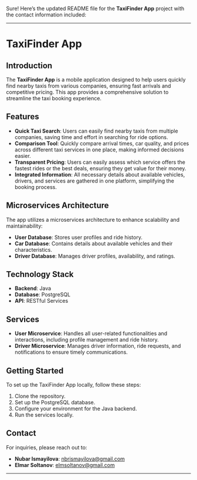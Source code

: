 Sure! Here’s the updated README file for the **TaxiFinder App** project with the contact information included:

---

# TaxiFinder App

## Introduction
The **TaxiFinder App** is a mobile application designed to help users quickly find nearby taxis from various companies, ensuring fast arrivals and competitive pricing. This app provides a comprehensive solution to streamline the taxi booking experience.

## Features
- **Quick Taxi Search**: Users can easily find nearby taxis from multiple companies, saving time and effort in searching for ride options.
- **Comparison Tool**: Quickly compare arrival times, car quality, and prices across different taxi services in one place, making informed decisions easier.
- **Transparent Pricing**: Users can easily assess which service offers the fastest rides or the best deals, ensuring they get value for their money.
- **Integrated Information**: All necessary details about available vehicles, drivers, and services are gathered in one platform, simplifying the booking process.

## Microservices Architecture
The app utilizes a microservices architecture to enhance scalability and maintainability:

- **User Database**: Stores user profiles and ride history.
- **Car Database**: Contains details about available vehicles and their characteristics.
- **Driver Database**: Manages driver profiles, availability, and ratings.

## Technology Stack
- **Backend**: Java
- **Database**: PostgreSQL
- **API**: RESTful Services

## Services
- **User Microservice**: Handles all user-related functionalities and interactions, including profile management and ride history.
- **Driver Microservice**: Manages driver information, ride requests, and notifications to ensure timely communications.

## Getting Started
To set up the TaxiFinder App locally, follow these steps:
1. Clone the repository.
2. Set up the PostgreSQL database.
3. Configure your environment for the Java backend.
4. Run the services locally.

## Contact
For inquiries, please reach out to:
- **Nubar Ismayilova**: nbrismayilova@gmail.com
- **Elmar Soltanov**: elmsoltanov@gmail.com

---

